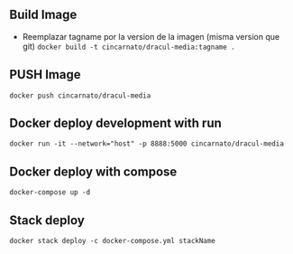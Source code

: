## Build Image
* Reemplazar tagname por la version de la imagen (misma version que git)
`docker build -t cincarnato/dracul-media:tagname .`

## PUSH Image

`docker push cincarnato/dracul-media`

## Docker deploy development with run

`docker run -it --network="host" -p 8888:5000 cincarnato/dracul-media`

## Docker deploy with compose

`docker-compose up -d`

## Stack deploy
`docker stack deploy -c docker-compose.yml stackName`